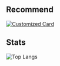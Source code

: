 ## Recommend

[![Customized Card](https://github-readme-stats.vercel.app/api/pin?username=MasyoLab&repo=UnityTools-FavoritesAsset&title_color=fff&icon_color=f9f9f9&text_color=9f9f9f&bg_color=151515)](https://github.com/MasyoLab/UnityTools-FavoritesAsset)

## Stats

![Top Langs](https://github-readme-stats.vercel.app/api/top-langs/?username=MasyoLab&layout=compact&show_icons=true&title_color=fff&icon_color=79ff97&text_color=9f9f9f&bg_color=151515)
